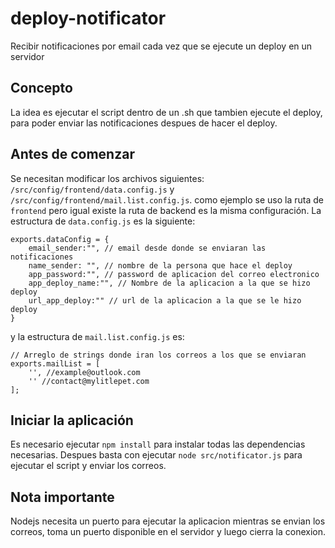 # deploy-notificator
Recibir notificaciones por email cada vez que se ejecute un deploy en un servidor

## Concepto
La idea es ejecutar el script dentro de un .sh que tambien ejecute el deploy, para poder enviar las notificaciones despues de hacer el deploy.

## Antes de comenzar
Se necesitan modificar los archivos siguientes: `/src/config/frontend/data.config.js` y `/src/config/frontend/mail.list.config.js`.
como ejemplo se uso la ruta de `frontend` pero igual existe la ruta de backend es la misma configuración.
La estructura de `data.config.js` es la siguiente:
```
exports.dataConfig = {
    email_sender:"", // email desde donde se enviaran las notificaciones
    name_sender: "", // nombre de la persona que hace el deploy
    app_password:"", // password de aplicacion del correo electronico
    app_deploy_name:"", // Nombre de la aplicacion a la que se hizo deploy
    url_app_deploy:"" // url de la aplicacion a la que se le hizo deploy
}
```
y la estructura de `mail.list.config.js` es:
```
// Arreglo de strings donde iran los correos a los que se enviaran
exports.mailList = [
    '', //example@outlook.com
    '' //contact@mylitlepet.com
];
```
## Iniciar la aplicación
Es necesario ejecutar `npm install` para instalar todas las dependencias necesarias.
Despues basta con ejecutar `node src/notificator.js` para ejecutar el script y enviar los correos.

## Nota importante
Nodejs necesita un puerto para ejecutar la aplicacion mientras se envian los correos, toma un puerto disponible en el servidor y luego cierra la conexion.
